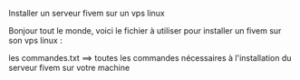Installer un serveur fivem sur un vps linux

Bonjour tout le monde, voici le fichier à utiliser pour installer un fivem sur son vps linux :

les commandes.txt ==> toutes les commandes nécessaires à l'installation du serveur fivem sur votre machine
